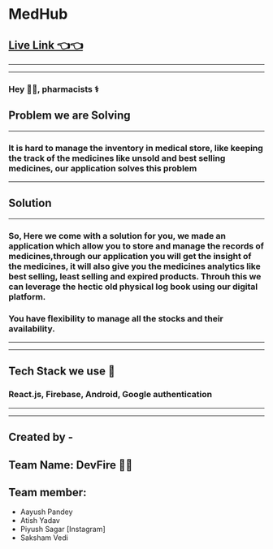 # MedHub
[Live Link 👈👈](https://medhubs.netlify.app/)
---
---
---

### Hey 🙋‍♂️, pharmacists ⚕️
## Problem we are Solving
---
### It is hard to manage the inventory in medical store, like keeping the track of the medicines like unsold and best selling medicines, our application solves this problem
---
## Solution
----
### So, Here we come with a solution for you, we made an application which allow you to store and manage the records of medicines,through our application you will get the insight of the medicines, it will also give you the medicines analytics like best selling, least selling and expired products. Throuh this we can leverage the hectic old physical log book using our digital platform.
### You have flexibility to manage all the stocks and their availability.

----
---
## Tech Stack we use 🚀

### React.js, Firebase, Android, Google authentication

---
---

## Created by - 
## Team Name: DevFire 👩‍💻
## Team member: 
- Aayush Pandey 
- Atish Yadav
- Piyush Sagar [Instagram]
- Saksham Vedi
